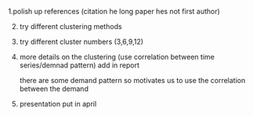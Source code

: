 1.polish up references (citation he long paper hes not first author)

2. try different clustering methods

3. try different cluster numbers (3,6,9,12)

4. more details on the clustering (use correlation between time series/demnad pattern) add in report 

	there are some demand pattern so motivates us to use the correlation between the demand

5. presentation put in april 
